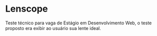 # Lenscope
Teste técnico para vaga de Estágio em Desenvolvimento Web, o teste proposto era exibir ao usuário sua lente ideal. 
